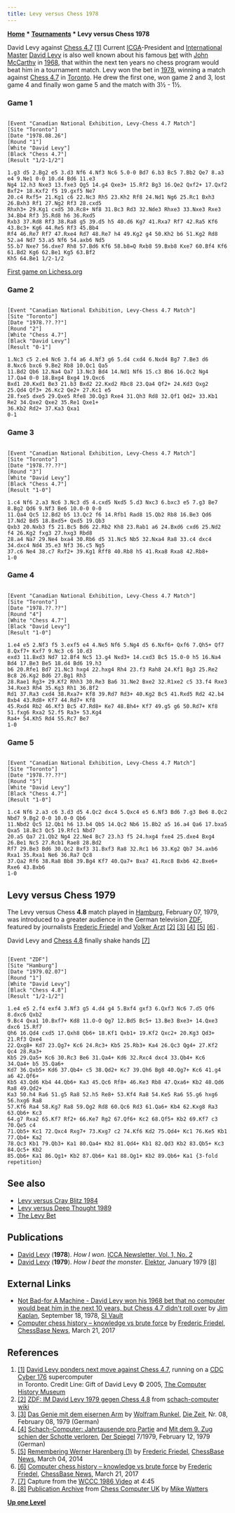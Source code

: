 ```yaml
---
title: Levy versus Chess 1978
---
```

**[Home](Home "Home") \* [Tournaments](Tournaments_and_Matches "Tournaments and Matches") \* Levy versus Chess 1978**



 [](File:3-1.computer_chess.david_levy.102634530.lg.jpg) David Levy against [Chess 4.7](Chess_(Program) "Chess (Program)") <a id="cite-note-1" href="#cite-ref-1">[1]</a> 
Current [ICGA](ICGA "ICGA")-President and [International Master](https://en.wikipedia.org/wiki/International_Master) [David Levy](David_Levy "David Levy") is also well known about his famous [bet](David_Levy#TheLevyBet "David Levy") with [John McCarthy](John_McCarthy "John McCarthy") in [1968](Timeline#1968 "Timeline"), that within the next ten years no chess program would beat him in a tournament match. Levy won the bet in [1978](Timeline#1978 "Timeline"), winning a match against [Chess 4.7](Chess_(Program) "Chess (Program)") in [Toronto](https://en.wikipedia.org/wiki/Toronto). He drew the first one, won game 2 and 3, lost game 4 and finally won game 5 and the match with 3½ - 1½.



### Game 1



```

[Event "Canadian National Exhibition, Levy-Chess 4.7 Match"]
[Site "Toronto"]
[Date "1978.08.26"]
[Round "1"]
[White "David Levy"]
[Black "Chess 4.7"]
[Result "1/2-1/2"]

1.g3 d5 2.Bg2 e5 3.d3 Nf6 4.Nf3 Nc6 5.0-0 Bd7 6.b3 Bc5 7.Bb2 Qe7 8.a3 e4 9.Ne1 0-0 10.d4 Bd6 11.e3
Ng4 12.h3 Nxe3 13.fxe3 Qg5 14.g4 Qxe3+ 15.Rf2 Bg3 16.Qe2 Qxf2+ 17.Qxf2 Bxf2+ 18.Kxf2 f5 19.gxf5 Ne7
20.c4 Rxf5+ 21.Kg1 c6 22.Nc3 Rh5 23.Kh2 Rf8 24.Nd1 Ng6 25.Rc1 Bxh3 26.Bxh3 Rf1 27.Ng2 Rf3 28.cxd5
Rhxh3+ 29.Kg1 cxd5 30.Rc8+ Nf8 31.Bc3 Rd3 32.Nde3 Rhxe3 33.Nxe3 Rxe3 34.Bb4 Rf3 35.Rd8 h6 36.Rxd5
Rxb3 37.Rd8 Rf3 38.Ra8 g5 39.d5 h5 40.d6 Kg7 41.Rxa7 Rf7 42.Ra5 Kf6 43.Bc3+ Kg6 44.Re5 Rf3 45.Bb4
Rf4 46.Re7 Rf7 47.Rxe4 Rd7 48.Re7 h4 49.Kg2 g4 50.Kh2 b6 51.Kg2 Rd8 52.a4 Nd7 53.a5 Nf6 54.axb6 Nd5
55.b7 Nxe7 56.dxe7 Rh8 57.Bd6 Kf6 58.b8=Q Rxb8 59.Bxb8 Kxe7 60.Bf4 Kf6 61.Bd2 Kg6 62.Be1 Kg5 63.Bf2
Kh5 64.Be1 1/2-1/2

```

 [First game on Lichess.org](https://en.lichess.org/tox8R4pp)
### Game 2



```

[Event "Canadian National Exhibition, Levy-Chess 4.7 Match"]
[Site "Toronto"]
[Date "1978.??.??"]
[Round "2"]
[White "Chess 4.7"]
[Black "David Levy"]
[Result "0-1"]

1.Nc3 c5 2.e4 Nc6 3.f4 a6 4.Nf3 g6 5.d4 cxd4 6.Nxd4 Bg7 7.Be3 d6 8.Nxc6 bxc6 9.Be2 Rb8 10.Qc1 Qa5
11.Bd2 Qb6 12.Na4 Qa7 13.Nc3 Bd4 14.Nd1 Nf6 15.c3 Bb6 16.Qc2 Ng4 17.Qa4 0-0 18.Bxg4 Bxg4 19.Qxc6
Bxd1 20.Kxd1 Be3 21.b3 Bxd2 22.Kxd2 Rbc8 23.Qa4 Qf2+ 24.Kd3 Qxg2 25.Qd4 Qf3+ 26.Kc2 Qe2+ 27.Kc1 e5
28.fxe5 dxe5 29.Qxe5 Rfe8 30.Qg3 Rxe4 31.Qh3 Rd8 32.Qf1 Qd2+ 33.Kb1 Re2 34.Qxe2 Qxe2 35.Re1 Qxe1+
36.Kb2 Rd2+ 37.Ka3 Qxa1
0-1

```

### Game 3



```

[Event "Canadian National Exhibition, Levy-Chess 4.7 Match"]
[Site "Toronto"]
[Date "1978.??.??"]
[Round "3"]
[White "David Levy"]
[Black "Chess 4.7"]
[Result "1-0"]

1.c4 Nf6 2.a3 Nc6 3.Nc3 d5 4.cxd5 Nxd5 5.d3 Nxc3 6.bxc3 e5 7.g3 Be7 8.Bg2 Qd6 9.Nf3 Be6 10.0-0 0-0
11.Qa4 Qc5 12.Bd2 b5 13.Qc2 f6 14.Rfb1 Rad8 15.Qb2 Rb8 16.Be3 Qd6 17.Nd2 Bd5 18.Bxd5+ Qxd5 19.Qb3
Qxb3 20.Nxb3 f5 21.Bc5 Bd6 22.Rb2 Kh8 23.Rab1 a6 24.Bxd6 cxd6 25.Nd2 f4 26.Kg2 fxg3 27.hxg3 Rbd8
28.a4 Na7 29.Ne4 bxa4 30.Rb6 d5 31.Nc5 Nb5 32.Nxa4 Ra8 33.c4 dxc4 34.dxc4 Nd4 35.e3 Nf3 36.c5 Ng5
37.c6 Ne4 38.c7 Rxf2+ 39.Kg1 Rff8 40.Rb8 h5 41.Rxa8 Rxa8 42.Rb8+
1-0

```

### Game 4



```

[Event "Canadian National Exhibition, Levy-Chess 4.7 Match"]
[Site "Toronto"]
[Date "1978.??.??"]
[Round "4"]
[White "Chess 4.7"]
[Black "David Levy"]
[Result "1-0"]

1.e4 e5 2.Nf3 f5 3.exf5 e4 4.Ne5 Nf6 5.Ng4 d5 6.Nxf6+ Qxf6 7.Qh5+ Qf7 8.Qxf7+ Kxf7 9.Nc3 c6 10.d3
exd3 11.Bxd3 Nd7 12.Bf4 Nc5 13.g4 Nxd3+ 14.cxd3 Bc5 15.0-0 h5 16.Na4 Bd4 17.Be3 Be5 18.d4 Bd6 19.h3
b6 20.Rfe1 Bd7 21.Nc3 hxg4 22.hxg4 Rh4 23.f3 Rah8 24.Kf1 Bg3 25.Re2 Bc8 26.Kg2 Bd6 27.Bg1 Rh3
28.Rae1 Rg3+ 29.Kf2 Rhh3 30.Re3 Ba6 31.Ne2 Bxe2 32.R1xe2 c5 33.f4 Rxe3 34.Rxe3 Rh4 35.Kg3 Rh1 36.Bf2
Rd1 37.Ra3 cxd4 38.Rxa7+ Kf8 39.Rd7 Rd3+ 40.Kg2 Bc5 41.Rxd5 Rd2 42.b4 Bxb4 43.Rd8+ Kf7 44.Rd7+ Kf8
45.Rxd4 Rb2 46.Kf3 Bc5 47.Rd8+ Ke7 48.Bh4+ Kf7 49.g5 g6 50.Rd7+ Kf8 51.fxg6 Rxa2 52.f5 Ra3+ 53.Kg4
Ra4+ 54.Kh5 Rd4 55.Rc7 Be7
1-0

```

### Game 5



```

[Event "Canadian National Exhibition, Levy-Chess 4.7 Match"]
[Site "Toronto"]
[Date "1978.??.??"]
[Round "5"]
[White "David Levy"]
[Black "Chess 4.7"]
[Result "1-0"]

1.c4 Nf6 2.a3 c6 3.d3 d5 4.Qc2 dxc4 5.Qxc4 e5 6.Nf3 Bd6 7.g3 Be6 8.Qc2 Nbd7 9.Bg2 0-0 10.0-0 Qb6
11.Nbd2 Qc5 12.Qb1 h6 13.b4 Qb5 14.Qc2 Nb6 15.Bb2 a5 16.a4 Qa6 17.bxa5 Qxa5 18.Bc3 Qc5 19.Rfc1 Nbd7
20.a5 Qa7 21.Qb2 Ng4 22.Ne4 Bc7 23.h3 f5 24.hxg4 fxe4 25.dxe4 Bxg4 26.Be1 Nc5 27.Rcb1 Rae8 28.Bd2
Rf7 29.Be3 Bd6 30.Qc2 Bxf3 31.Bxf3 Ra8 32.Rc1 b6 33.Kg2 Qb7 34.axb6 Rxa1 35.Rxa1 Ne6 36.Ra7 Qc8
37.Qa2 Rf6 38.Ra8 Bb8 39.Bg4 Kf7 40.Qa7+ Bxa7 41.Rxc8 Bxb6 42.Bxe6+ Rxe6 43.Bxb6
1-0

```





## Levy versus Chess 1979


The Levy versus Chess **4.8** match played in [Hamburg](https://en.wikipedia.org/wiki/Hamburg), February 07, 1979, was introduced to a greater audience in the German television [ZDF](https://en.wikipedia.org/wiki/ZDF), featured by journalists [Frederic Friedel](Frederic_Friedel "Frederic Friedel") and [Volker Arzt](http://de.wikipedia.org/wiki/Volker_Arzt) <a id="cite-note-2" href="#cite-ref-2">[2]</a> <a id="cite-note-3" href="#cite-ref-3">[3]</a> <a id="cite-note-4" href="#cite-ref-4">[4]</a> <a id="cite-note-5" href="#cite-ref-5">[5]</a> <a id="cite-note-6" href="#cite-ref-6">[6]</a> .



 [](WCCC_1986#Video "WCCC 1986#Video") 
David Levy and [Chess 4.8](Chess_(Program) "Chess (Program)") finally shake hands <a id="cite-note-7" href="#cite-ref-7">[7]</a>




```

[Event "ZDF"]
[Site "Hamburg"]
[Date "1979.02.07"]
[Round "1"]
[White "David Levy"]
[Black "Chess 4.8"]
[Result "1/2-1/2"]

1.e4 e5 2.f4 exf4 3.Nf3 g5 4.d4 g4 5.Bxf4 gxf3 6.Qxf3 Nc6 7.d5 Qf6 8.dxc6 Qxb2
9.Bc4 Qxa1 10.Bxf7+ Kd8 11.O-O Qg7 12.Bd5 Bc5+ 13.Be3 Bxe3+ 14.Qxe3 dxc6 15.Rf7
Qh6 16.Qd4 cxd5 17.Qxh8 Qb6+ 18.Kf1 Qxb1+ 19.Kf2 Qxc2+ 20.Kg3 Qd3+ 21.Rf3 Qxe4
22.Qxg8+ Kd7 23.Qg7+ Kc6 24.Rc3+ Kb5 25.Rb3+ Ka4 26.Qc3 Qg4+ 27.Kf2 Qc4 28.Ra3+
Kb5 29.Qa5+ Kc6 30.Rc3 Be6 31.Qa4+ Kd6 32.Rxc4 dxc4 33.Qb4+ Kc6 34.Qa4+ b5 35.Qa6+
Kd7 36.Qxb5+ Kd6 37.Qb4+ c5 38.Qd2+ Kc7 39.Qh6 Bg8 40.Qg7+ Kc6 41.g4 a6 42.Qf6+
Kb5 43.Qd6 Kb4 44.Qb6+ Ka3 45.Qc6 Rf8+ 46.Ke3 Rb8 47.Qxa6+ Kb2 48.Qd6 Ra8 49.Qd2+
Ka3 50.h4 Ra6 51.g5 Ra8 52.h5 Re8+ 53.Kf4 Ra8 54.Ke5 Ra6 55.g6 hxg6 56.hxg6 Ra8
57.Kf6 Ra4 58.Kg7 Ra8 59.Qg2 Rd8 60.Qc6 Rd3 61.Qa6+ Kb4 62.Kxg8 Ra3 63.Qb6+ Kc3
64.g7 Rxa2 65.Kf7 Rf2+ 66.Ke7 Rg2 67.Qf6+ Kc2 68.Qf5+ Kb2 69.Kf7 c3 70.Qe5 c4
71.Qb5+ Kc1 72.Qxc4 Rxg7+ 73.Kxg7 c2 74.Kf6 Kd2 75.Qd4+ Kc1 76.Ke5 Kb1 77.Qb4+ Ka2
78.Qc3 Kb1 79.Qb3+ Ka1 80.Qa4+ Kb2 81.Qd4+ Kb1 82.Qd3 Kb2 83.Qb5+ Kc3 84.Qc5+ Kb2
85.Qb6+ Ka1 86.Qg1+ Kb2 87.Qb6+ Ka1 88.Qg1+ Kb2 89.Qb6+ Ka1 {3-fold repetition}

```

## See also


* [Levy versus Cray Blitz 1984](Advances_in_Computer_Chess_4#LevyCrayBlitz "Advances in Computer Chess 4")
* [Levy versus Deep Thought 1989](Levy_versus_Deep_Thought_1989 "Levy versus Deep Thought 1989")
* [The Levy Bet](David_Levy#TheLevyBet "David Levy")


## Publications


* [David Levy](David_Levy "David Levy") (**1978**). *How I won*. [ICCA Newsletter, Vol. 1, No. 2](ICGA_Journal#1_2 "ICGA Journal")
* [David Levy](David_Levy "David Levy") (**1979**). *How I beat the monster*. [Elektor](https://en.wikipedia.org/wiki/Elektor), January 1979 <a id="cite-note-8" href="#cite-ref-8">[8]</a>


## External Links


* [Not Bad-for A Machine - David Levy won his 1968 bet that no computer would beat him in the next 10 years, but Chess 4.7 didn't roll over](http://sportsillustrated.cnn.com/vault/article/magazine/MAG1094084/) by [Jim Kaplan](http://sportsillustrated.cnn.com/vault/topic/article/Jim_Kaplan/1900-01-01/2100-12-31/mdd/index.htm), September 18, 1978, [SI Vault](https://en.wikipedia.org/wiki/Sports_Illustrated)
* [Computer chess history – knowledge vs brute force](http://en.chessbase.com/post/computer-chess-history-knowledge-vs-brute-force) by [Frederic Friedel](Frederic_Friedel "Frederic Friedel"), [ChessBase News](ChessBase "ChessBase"), March 21, 2017


## References


1. <a id="cite-ref-1" href="#cite-note-1">[1]</a> [David Levy ponders next move against Chess 4.7](http://www.computerhistory.org/chess/full_record.php?iid=stl-42fa88358c200), running on a [CDC Cyber 176](CDC_Cyber "CDC Cyber") supercomputer  
in Toronto. Credit Line: Gift of David Levy © 2005, [The Computer History Museum](The_Computer_History_Museum "The Computer History Museum")
2. <a id="cite-ref-2" href="#cite-note-2">[2]</a> [ZDF: IM David Levy 1979 gegen Chess 4.8](http://www.schach-computer.info/wiki/index.php/Levy,_David#ZDF:_IM_David_Levy_1979_gegen_Chess_4.8) from [schach-computer wiki](http://www.schach-computer.info/wiki/index.php/Hauptseite_En)
3. <a id="cite-ref-3" href="#cite-note-3">[3]</a> [Das Genie mit dem eisernen Arm](http://www.zeit.de/1979/08/das-genie-mit-dem-eisernen-arm) by [Wolfram Runkel](http://www.zeit.de/autoren/R/Wolfram_Runkel/index.xml), [Die Zeit](https://en.wikipedia.org/wiki/Die_Zeit), Nr. 08, February 08, 1979 (German)
4. <a id="cite-ref-4" href="#cite-note-4">[4]</a> [Schach-Computer: Jahrtausende pro Partie](http://www.spiegel.de/spiegel/print/d-40351462.html) and [Mit dem 9. Zug schien der Schotte verloren](http://www.spiegel.de/spiegel/print/d-40351463.html), [Der Spiegel](https://en.wikipedia.org/wiki/Der_Spiegel) 7/1979, February 12, 1979 (German)
5. <a id="cite-ref-5" href="#cite-note-5">[5]</a> [Remembering Werner Harenberg (1)](http://en.chessbase.com/post/remembering-werner-harenberg-1) by [Frederic Friedel](Frederic_Friedel "Frederic Friedel"), [ChessBase News](ChessBase "ChessBase"), March 04, 2014
6. <a id="cite-ref-6" href="#cite-note-6">[6]</a> [Computer chess history – knowledge vs brute force](http://en.chessbase.com/post/computer-chess-history-knowledge-vs-brute-force) by [Frederic Friedel](Frederic_Friedel "Frederic Friedel"), [ChessBase News](ChessBase "ChessBase"), March 21, 2017
7. <a id="cite-ref-7" href="#cite-note-7">[7]</a> Capture from the [WCCC 1986 Video](WCCC_1986#Video "WCCC 1986") at 4:45
8. <a id="cite-ref-8" href="#cite-note-8">[8]</a> [Publication Archive](http://www.chesscomputeruk.com/html/publication_archive.html) from [Chess Computer UK](http://www.chesscomputeruk.com/index.html) by [Mike Watters](Mike_Watters "Mike Watters")

**[Up one Level](Tournaments_and_Matches "Tournaments and Matches")**







 

